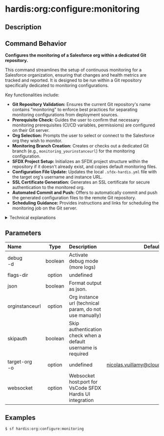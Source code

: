 <!-- This file has been generated with command 'sf hardis:doc:plugin:generate'. Please do not update it manually or it may be overwritten -->
# hardis:org:configure:monitoring

## Description


## Command Behavior

**Configures the monitoring of a Salesforce org within a dedicated Git repository.**

This command streamlines the setup of continuous monitoring for a Salesforce organization, ensuring that changes and health metrics are tracked and reported. It is designed to be run within a Git repository specifically dedicated to monitoring configurations.

Key functionalities include:

- **Git Repository Validation:** Ensures the current Git repository's name contains "monitoring" to enforce best practices for separating monitoring configurations from deployment sources.
- **Prerequisite Check:** Guides the user to confirm that necessary monitoring prerequisites (CI/CD variables, permissions) are configured on their Git server.
- **Org Selection:** Prompts the user to select or connect to the Salesforce org they wish to monitor.
- **Monitoring Branch Creation:** Creates or checks out a dedicated Git branch (e.g., `monitoring_yourinstanceurl`) for the monitoring configuration.
- **SFDX Project Setup:** Initializes an SFDX project structure within the repository if it doesn't already exist, and copies default monitoring files.
- **Configuration File Update:** Updates the local `.sfdx-hardis.yml` file with the target org's username and instance URL.
- **SSL Certificate Generation:** Generates an SSL certificate for secure authentication to the monitored org.
- **Automated Commit and Push:** Offers to automatically commit and push the generated configuration files to the remote Git repository.
- **Scheduling Guidance:** Provides instructions and links for scheduling the monitoring job on the Git server.

<details markdown="1">
<summary>Technical explanations</summary>

The command's technical implementation involves a series of Git operations, file system manipulations, and Salesforce CLI interactions:

- **Git Operations:** Utilizes `ensureGitRepository`, `getGitRepoName`, `execCommand` (for `git add`, `git stash`), `ensureGitBranch`, and `gitAddCommitPush` to manage the Git repository, branches, and commits.
- **Interactive Prompts:** Employs the `prompts` library to interact with the user for confirmations and selections.
- **File System Management:** Uses `fs-extra` for copying default monitoring files (`defaults/monitoring`) and managing the SFDX project structure.
- **Salesforce CLI Integration:** Calls `sf project generate` to create a new SFDX project and uses `promptOrg` for Salesforce org authentication and selection.
- **Configuration Management:** Updates the `.sfdx-hardis.yml` file using `setInConfigFile` to store org-specific monitoring configurations.
- **SSL Certificate Generation:** Leverages `generateSSLCertificate` to create the necessary SSL certificates for JWT-based authentication to the Salesforce org.
- **External Tool Integration:** Requires `openssl` to be installed on the system for SSL certificate generation.
- **WebSocket Communication:** Uses `WebSocketClient.sendRunSfdxHardisCommandMessage` to restart the command in VS Code if the default org changes, and `WebSocketClient.sendRefreshStatusMessage` to update the status.
</details>


## Parameters

|Name|Type|Description|Default|Required|Options|
|:---|:--:|:----------|:-----:|:------:|:-----:|
|debug<br/>-d|boolean|Activate debug mode (more logs)||||
|flags-dir|option|undefined||||
|json|boolean|Format output as json.||||
|orginstanceurl|option|Org instance url (technical param, do not use manually)||||
|skipauth|boolean|Skip authentication check when a default username is required||||
|target-org<br/>-o|option|undefined|nicolas.vuillamy@cloudity.com.playnico|||
|websocket|option|Websocket host:port for VsCode SFDX Hardis UI integration||||

## Examples

```shell
$ sf hardis:org:configure:monitoring
```


